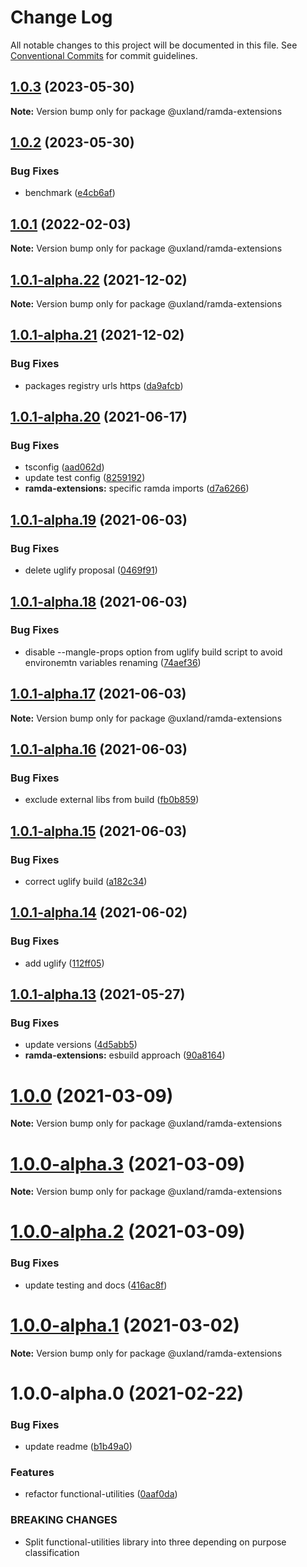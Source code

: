 # Change Log

All notable changes to this project will be documented in this file.
See [Conventional Commits](https://conventionalcommits.org) for commit guidelines.

## [1.0.3](https://github.com/uxland/uxland/compare/@uxland/ramda-extensions@1.0.2...@uxland/ramda-extensions@1.0.3) (2023-05-30)

**Note:** Version bump only for package @uxland/ramda-extensions





## [1.0.2](https://github.com/uxland/uxland/compare/@uxland/ramda-extensions@1.0.1...@uxland/ramda-extensions@1.0.2) (2023-05-30)


### Bug Fixes

* benchmark ([e4cb6af](https://github.com/uxland/uxland/commit/e4cb6af431e7b26a3a77b7f1a4723fe5120a9ac5))





## [1.0.1](https://github.com/uxland/uxland/compare/@uxland/ramda-extensions@1.0.1-alpha.22...@uxland/ramda-extensions@1.0.1) (2022-02-03)

**Note:** Version bump only for package @uxland/ramda-extensions





## [1.0.1-alpha.22](https://github.com/uxland/uxland/compare/@uxland/ramda-extensions@1.0.1-alpha.21...@uxland/ramda-extensions@1.0.1-alpha.22) (2021-12-02)

**Note:** Version bump only for package @uxland/ramda-extensions





## [1.0.1-alpha.21](https://github.com/uxland/uxland/compare/@uxland/ramda-extensions@1.0.1-alpha.20...@uxland/ramda-extensions@1.0.1-alpha.21) (2021-12-02)


### Bug Fixes

* packages registry urls https ([da9afcb](https://github.com/uxland/uxland/commit/da9afcbd2c6b611b11e9c21e3164bac5e7138b0d))





## [1.0.1-alpha.20](https://github.com/uxland/uxland/compare/@uxland/ramda-extensions@1.0.1-alpha.19...@uxland/ramda-extensions@1.0.1-alpha.20) (2021-06-17)


### Bug Fixes

* tsconfig ([aad062d](https://github.com/uxland/uxland/commit/aad062d63effb7029c6854c9d14f93bb6f3ecd96))
* update test config ([8259192](https://github.com/uxland/uxland/commit/8259192175825a071f6ab32b91e285a9a8a91f3f))
* **ramda-extensions:** specific ramda imports ([d7a6266](https://github.com/uxland/uxland/commit/d7a62662dc222abfd218b96dea75cb4a8ac9cc12))





## [1.0.1-alpha.19](https://github.com/uxland/uxland/compare/@uxland/ramda-extensions@1.0.1-alpha.18...@uxland/ramda-extensions@1.0.1-alpha.19) (2021-06-03)


### Bug Fixes

* delete uglify proposal ([0469f91](https://github.com/uxland/uxland/commit/0469f91da0fc74badd1f2f3f947585f4ca75f285))





## [1.0.1-alpha.18](https://github.com/uxland/uxland/compare/@uxland/ramda-extensions@1.0.1-alpha.17...@uxland/ramda-extensions@1.0.1-alpha.18) (2021-06-03)


### Bug Fixes

* disable --mangle-props option from uglify build script to avoid environemtn variables renaming ([74aef36](https://github.com/uxland/uxland/commit/74aef362e3b38b734cfe3c90e9bf4ce3d1b026da))





## [1.0.1-alpha.17](https://github.com/uxland/uxland/compare/@uxland/ramda-extensions@1.0.1-alpha.16...@uxland/ramda-extensions@1.0.1-alpha.17) (2021-06-03)

**Note:** Version bump only for package @uxland/ramda-extensions





## [1.0.1-alpha.16](https://github.com/uxland/uxland/compare/@uxland/ramda-extensions@1.0.1-alpha.15...@uxland/ramda-extensions@1.0.1-alpha.16) (2021-06-03)


### Bug Fixes

* exclude external libs from build ([fb0b859](https://github.com/uxland/uxland/commit/fb0b859bbfe165987709fade29ebdced36b3fab7))





## [1.0.1-alpha.15](https://github.com/uxland/uxland/compare/@uxland/ramda-extensions@1.0.1-alpha.14...@uxland/ramda-extensions@1.0.1-alpha.15) (2021-06-03)


### Bug Fixes

* correct uglify build ([a182c34](https://github.com/uxland/uxland/commit/a182c34cdd7a79d94c6c6476b7ba12e59fbf1bbe))





## [1.0.1-alpha.14](https://github.com/uxland/uxland/compare/@uxland/ramda-extensions@1.0.1-alpha.13...@uxland/ramda-extensions@1.0.1-alpha.14) (2021-06-02)


### Bug Fixes

* add uglify ([112ff05](https://github.com/uxland/uxland/commit/112ff051f6344fbdff5d8c0e701256db78bb0d19))





## [1.0.1-alpha.13](https://github.com/uxland/uxland/compare/@uxland/ramda-extensions@1.0.0...@uxland/ramda-extensions@1.0.1-alpha.13) (2021-05-27)


### Bug Fixes

* update versions ([4d5abb5](https://github.com/uxland/uxland/commit/4d5abb5946cbcb39b2cde3b9ebf2ea61892b9e1a))
* **ramda-extensions:** esbuild approach ([90a8164](https://github.com/uxland/uxland/commit/90a81642eb3b43ddc453e39f30d90a76dc29e855))





# [1.0.0](https://github.com/uxland/uxland/compare/@uxland/ramda-extensions@1.0.0-alpha.3...@uxland/ramda-extensions@1.0.0) (2021-03-09)

**Note:** Version bump only for package @uxland/ramda-extensions





# [1.0.0-alpha.3](https://github.com/uxland/uxland/compare/@uxland/ramda-extensions@1.0.0-alpha.2...@uxland/ramda-extensions@1.0.0-alpha.3) (2021-03-09)

**Note:** Version bump only for package @uxland/ramda-extensions





# [1.0.0-alpha.2](https://github.com/uxland/uxland/compare/@uxland/ramda-extensions@1.0.0-alpha.1...@uxland/ramda-extensions@1.0.0-alpha.2) (2021-03-09)


### Bug Fixes

* update testing and docs ([416ac8f](https://github.com/uxland/uxland/commit/416ac8f3cf10b644bba5dd679329daa2e1e2de45))





# [1.0.0-alpha.1](https://github.com/uxland/uxland/compare/@uxland/ramda-extensions@1.0.0-alpha.0...@uxland/ramda-extensions@1.0.0-alpha.1) (2021-03-02)

**Note:** Version bump only for package @uxland/ramda-extensions





# 1.0.0-alpha.0 (2021-02-22)


### Bug Fixes

* update readme ([b1b49a0](https://github.com/uxland/uxland/commit/b1b49a06feaa531d7163f958e898d188e972c77c))


### Features

* refactor functional-utilities ([0aaf0da](https://github.com/uxland/uxland/commit/0aaf0da5d1804f9e7892dc04c63ab2bb57f9f3f9))


### BREAKING CHANGES

* Split functional-utilities library into three depending on purpose classification
